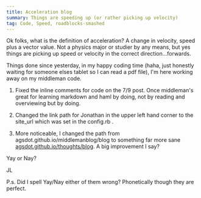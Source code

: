 ```yaml
---
title: Acceleration blog
summary: Things are speeding up (or rather picking up velocity)
tag: Code, Speed, roadblocks-smashed
---
```


Ok folks, what is the definition of acceleration?  A change in velocity, speed plus a vector value.  Not a physics major or studier by any means, but yes things are picking up speed or velocity in the correct direction...forwards.

Things done since yesterday, in my happy coding time (haha, just honestly waiting for someone elses tablet so I can read a pdf file), I'm here working away on my middleman code.

1) Fixed the inline comments for code on the 7/9 post.  Once middleman's great for learning markdown and haml by doing, not by reading and overviewing but by doing.

2) Changed the link path for Jonathan in the upper left hand corner to the site_url which was set in the config.rb .

3) More noticeable, I changed the path from agsdot.github.io/middlemanblog/blog to something far more sane [agsdot.github.io/thoughts/blog](http://agsdot.github.io/thoughts/blog).  A big improvement I say?

Yay or Nay?


JL

P.s. Did I spell Yay/Nay either of them wrong?  Phonetically though they are perfect.